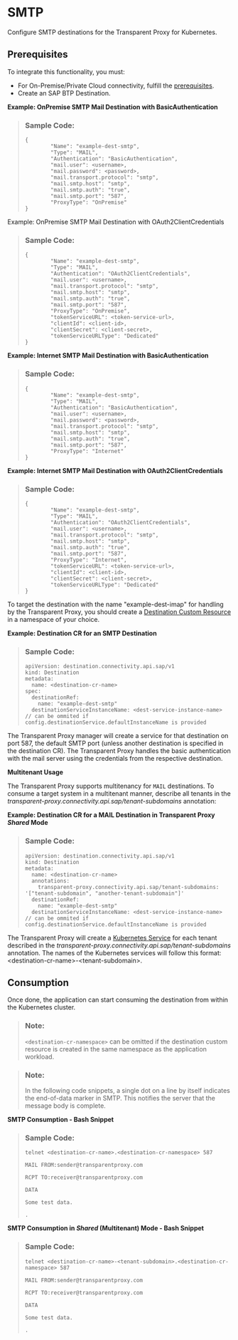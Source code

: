 <!-- loio426527a8b58440b2be9a48f9621c5da7 -->

# SMTP

Configure SMTP destinations for the Transparent Proxy for Kubernetes.



<a name="loio426527a8b58440b2be9a48f9621c5da7__section_tfr_bwv_hcc"/>

## Prerequisites

To integrate this functionality, you must:

-   For On-Premise/Private Cloud connectivity, fulfill the [prerequisites](using-the-transparent-proxy-c5257cf.md).
-   Create an SAP BTP Destination.

**Example: OnPremise SMTP Mail Destination with BasicAuthentication**

> ### Sample Code:  
> ```
> {
>         "Name": "example-dest-smtp",
>         "Type": "MAIL",
>         "Authentication": "BasicAuthentication",
>         "mail.user": <username>,
>         "mail.password": <password>,
>         "mail.transport.protocol": "smtp",
>         "mail.smtp.host": "smtp",
>         "mail.smtp.auth": "true",
>         "mail.smtp.port": "587",
>         "ProxyType": "OnPremise"
> }
> ```

Example: OnPremise SMTP Mail Destination with OAuth2ClientCredentials

> ### Sample Code:  
> ```
> {
>         "Name": "example-dest-smtp",
>         "Type": "MAIL",
>         "Authentication": "OAuth2ClientCredentials",
>         "mail.user": <username>,
>         "mail.transport.protocol": "smtp",
>         "mail.smtp.host": "smtp",
>         "mail.smtp.auth": "true",
>         "mail.smtp.port": "587",
>         "ProxyType": "OnPremise",
>         "tokenServiceURL": <token-service-url>,
>         "clientId": <client-id>,
>         "clientSecret": <client-secret>,
>         "tokenServiceURLType": "Dedicated"
> }
> ```

**Example: Internet SMTP Mail Destination with BasicAuthentication**

> ### Sample Code:  
> ```
> {
>         "Name": "example-dest-smtp",
>         "Type": "MAIL",
>         "Authentication": "BasicAuthentication",
>         "mail.user": <username>,
>         "mail.password": <password>,
>         "mail.transport.protocol": "smtp",
>         "mail.smtp.host": "smtp",
>         "mail.smtp.auth": "true",
>         "mail.smtp.port": "587",
>         "ProxyType": "Internet"
> }
> ```

**Example: Internet SMTP Mail Destination with OAuth2ClientCredentials**

> ### Sample Code:  
> ```
> {
>         "Name": "example-dest-smtp",
>         "Type": "MAIL",
>         "Authentication": "OAuth2ClientCredentials",
>         "mail.user": <username>,
>         "mail.transport.protocol": "smtp",
>         "mail.smtp.host": "smtp",
>         "mail.smtp.auth": "true",
>         "mail.smtp.port": "587",
>         "ProxyType": "Internet", 
>         "tokenServiceURL": <token-service-url>,
>         "clientId": <client-id>,
>         "clientSecret": <client-secret>,
>         "tokenServiceURLType": "Dedicated"
> }
> ```

To target the destination with the name "example-dest-imap" for handling by the Transparent Proxy, you should create a [Destination Custom Resource](destination-custom-resource-fc7951e.md) in a namespace of your choice.

**Example: Destination CR for an SMTP Destination**

> ### Sample Code:  
> ```
> apiVersion: destination.connectivity.api.sap/v1
> kind: Destination
> metadata:
>   name: <destination-cr-name>
> spec:
>   destinationRef:
>     name: "example-dest-smtp"
>   destinationServiceInstanceName: <dest-service-instance-name> // can be ommited if config.destinationService.defaultInstanceName is provided
> ```

The Transparent Proxy manager will create a service for that destination on port 587, the default SMTP port \(unless another destination is specified in the destination CR\). The Transparent Proxy handles the basic authentication with the mail server using the credentials from the respective destination.

**Multitenant Usage** 

The Transparent Proxy supports multitenancy for `MAIL` destinations. To consume a target system in a multitenant manner, describe all tenants in the *transparent-proxy.connectivity.api.sap/tenant-subdomains* annotation:

**Example: Destination CR for a MAIL Destination in Transparent Proxy *Shared* Mode**

> ### Sample Code:  
> ```
> apiVersion: destination.connectivity.api.sap/v1
> kind: Destination
> metadata:
>   name: <destination-cr-name>
>   annotations:
>     transparent-proxy.connectivity.api.sap/tenant-subdomains: '["tenant-subdomain", "another-tenant-subdomain"]'
>   destinationRef:
>     name: "example-dest-smtp"
>   destinationServiceInstanceName: <dest-service-instance-name> // can be ommited if config.destinationService.defaultInstanceName is provided
> ```

The Transparent Proxy will create a [Kubernetes Service](https://kubernetes.io/docs/concepts/services-networking/service/) for each tenant described in the *transparent-proxy.connectivity.api.sap/tenant-subdomains* annotation. The names of the Kubernetes services will follow this format: <destination-cr-name\>-<tenant-subdomain\>.



<a name="loio426527a8b58440b2be9a48f9621c5da7__section_g4k_bwv_hcc"/>

## Consumption

Once done, the application can start consuming the destination from within the Kubernetes cluster.

> ### Note:  
> `<destination-cr-namespace>` can be omitted if the destination custom resource is created in the same namespace as the application workload.

> ### Note:  
> In the following code snippets, a single dot on a line by itself indicates the end-of-data marker in SMTP. This notifies the server that the message body is complete.

**SMTP Consumption - Bash Snippet**

> ### Sample Code:  
> ```
> telnet <destination-cr-name>.<destination-cr-namespace> 587
>   
> MAIL FROM:sender@transparentproxy.com
>    
> RCPT TO:receiver@transparentproxy.com
>    
> DATA
>    
> Some test data.
> 
> .
> ```

**SMTP Consumption in *Shared* \(Multitenant\) Mode - Bash Snippet**

> ### Sample Code:  
> ```
> telnet <destination-cr-name>-<tenant-subdomain>.<destination-cr-namespace> 587
>   
> MAIL FROM:sender@transparentproxy.com
>    
> RCPT TO:receiver@transparentproxy.com
>    
> DATA
>    
> Some test data.
> 
> .
> ```


